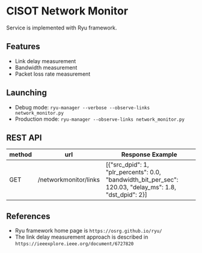 # CISOT Network Monitor
Service is implemented with Ryu framework.

## Features
- Link delay measurement
- Bandwidth measurement
- Packet loss rate measurement

## Launching
- Debug mode: `ryu-manager --verbose --observe-links network_monitor.py`
- Production mode: `ryu-manager --observe-links network_monitor.py`

## REST API
| method |          url          | Response Example                                   |
|--------|:---------------------:|----------------------------------------------------|
| GET    | /networkmonitor/links | [{"src_dpid": 1, "plr_percents": 0.0, "bandwidth_bit_per_sec": 120.03, "delay_ms": 1.8, "dst_dpid": 2}] |

## References
- Ryu framework home page is `https://osrg.github.io/ryu/`
- The link delay measurement approach is described in `https://ieeexplore.ieee.org/document/6727820`